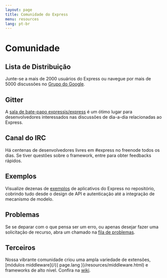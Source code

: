 ```yaml
---
layout: page
title: Comunidade do Express
menu: resources
lang: pt-br
---
```


# Comunidade

## Lista de Distribuição

Junte-se a mais de 2000 usuários do Express ou navegue por mais
de 5000 discussões no [Grupo do
Google](https://groups.google.com/group/express-js).

## Gitter

A [sala
de bate-papo expressjs/express](https://gitter.im/expressjs/express) é um ótimo lugar para
desenvolvedores interessados nas discussões de dia-a-dia relacionadas
ao Express.

## Canal do IRC

Há centenas de desenvolvedores livres em #express no freenode todos os dias.
Se tiver questões sobre o framework, entre para obter feedbacks rápidos.

## Exemplos

Visualize dezenas de [exemplos](https://github.com/expressjs/express/tree/master/examples)
de aplicativos do Express no repositório, cobrindo tudo desde o design de API e autenticação até a integração de mecanismo de modelo.

## Problemas

Se se deparar com o que pensa ser um erro, ou apenas desejar fazer uma solicitação de recurso, abra um chamado na
[fila de problemas](https://github.com/expressjs/express/issues).

## Terceiros

Nossa vibrante comunidade criou uma ampla variedade de
extensões, [módulos middleware](/{{ page.lang }}/resources/middleware.html) e frameworks de
alto nível. Confira na [wiki](https://github.com/expressjs/express/wiki).
